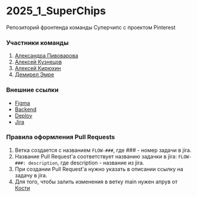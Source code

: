 # 2025_1_SuperChips
Репозиторий фронтенда команды Суперчипс с проектом Pinterest

### Участники команды
 1. [Александра Пивоварова](https://github.com/alx314vo)
 2. [Алексей Кузнецов](https://github.com/forgeup)
 3. [Алексей Кирюхин](https://github.com/Valekir)
 4. [Демирел Эмре](https://github.com/emresha)

### Внешние ссылки
 - [Figma]()
 - [Backend]()
 - [Deploy](http://146.185.208.105:8000/feed)
 - [Jira]()

### Правила оформления Pull Requests
  1. Ветка создается с названием `FLOW-###`, где ### - номер задачи в jira.
  2. Название Pull Request'а соответствует названию задачки в jira: `FLOW-###: description`, где description - название из jira.
  3. При создании Pull Request'а нужно указать в описании ссылку на задачу в jira.
  4. Для того, чтобы залить изменения в ветку main нужен апрув от [Кости](https://t.me/PassPort_Guardian)
